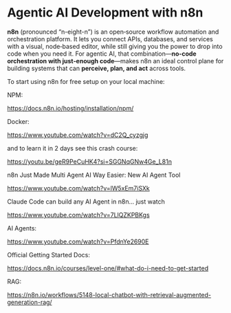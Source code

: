 # Agentic AI Development with n8n

**n8n** (pronounced “n-eight-n”) is an open‑source workflow automation and orchestration platform. It lets you connect APIs, databases, and services with a visual, node‑based editor, while still giving you the power to drop into code when you need it. For agentic AI, that combination—**no‑code orchestration with just‑enough code**—makes n8n an ideal control plane for building systems that can **perceive, plan, and act** across tools.

To start using n8n for free setup on your local machine:

NPM:

https://docs.n8n.io/hosting/installation/npm/

Docker:

https://www.youtube.com/watch?v=dC2Q_cyzgjg

and to learn it in 2 days see this crash course:

https://youtu.be/geR9PeCuHK4?si=SGGNqGNw4Ge_L81n

n8n Just Made Multi Agent AI Way Easier: New AI Agent Tool

https://www.youtube.com/watch?v=lW5xEm7iSXk

Claude Code can build any AI Agent in n8n… just watch

https://www.youtube.com/watch?v=7LlQZKPBKgs

AI Agents:

https://www.youtube.com/watch?v=PfdnYe2690E

Official Getting Started Docs:

https://docs.n8n.io/courses/level-one/#what-do-i-need-to-get-started

RAG:

https://n8n.io/workflows/5148-local-chatbot-with-retrieval-augmented-generation-rag/


